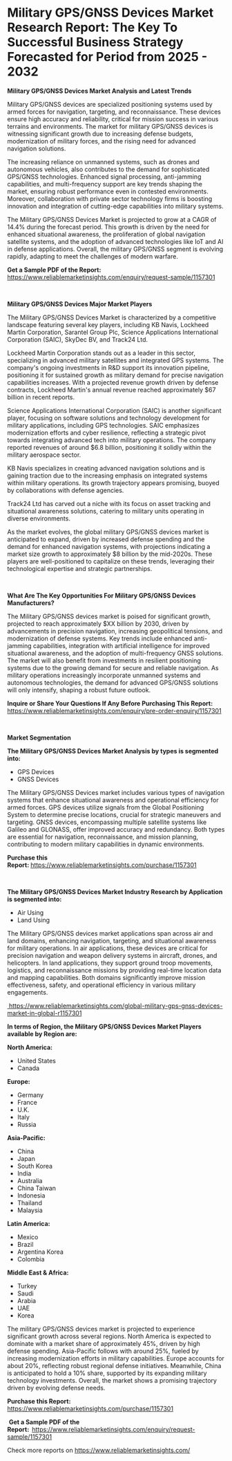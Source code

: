 <p><h1>Military GPS/GNSS Devices Market Research Report: The Key To Successful Business Strategy Forecasted for Period from 2025 - 2032</h1></p><p><strong>Military GPS/GNSS Devices Market Analysis and Latest Trends</strong></p>
<p><p>Military GPS/GNSS devices are specialized positioning systems used by armed forces for navigation, targeting, and reconnaissance. These devices ensure high accuracy and reliability, critical for mission success in various terrains and environments. The market for military GPS/GNSS devices is witnessing significant growth due to increasing defense budgets, modernization of military forces, and the rising need for advanced navigation solutions.</p><p>The increasing reliance on unmanned systems, such as drones and autonomous vehicles, also contributes to the demand for sophisticated GPS/GNSS technologies. Enhanced signal processing, anti-jamming capabilities, and multi-frequency support are key trends shaping the market, ensuring robust performance even in contested environments. Moreover, collaboration with private sector technology firms is boosting innovation and integration of cutting-edge capabilities into military systems.</p><p>The Military GPS/GNSS Devices Market is projected to grow at a CAGR of 14.4% during the forecast period. This growth is driven by the need for enhanced situational awareness, the proliferation of global navigation satellite systems, and the adoption of advanced technologies like IoT and AI in defense applications. Overall, the military GPS/GNSS segment is evolving rapidly, adapting to meet the challenges of modern warfare.</p></p>
<p><strong>Get a Sample PDF of the Report:&nbsp;</strong> <a href="https://www.reliablemarketinsights.com/enquiry/request-sample/1157301?utm_campaign=2885&utm_medium=2&utm_source=Github&utm_content=ia&utm_term=11042025&utm_id=military-gpsgnss-devices">https://www.reliablemarketinsights.com/enquiry/request-sample/1157301</a></p>
<p>&nbsp;</p>
<p><strong>Military GPS/GNSS Devices Major Market Players</strong></p>
<p><p>The Military GPS/GNSS Devices Market is characterized by a competitive landscape featuring several key players, including KB Navis, Lockheed Martin Corporation, Sarantel Group Plc, Science Applications International Corporation (SAIC), SkyDec BV, and Track24 Ltd. </p><p>Lockheed Martin Corporation stands out as a leader in this sector, specializing in advanced military satellites and integrated GPS systems. The company's ongoing investments in R&D support its innovation pipeline, positioning it for sustained growth as military demand for precise navigation capabilities increases. With a projected revenue growth driven by defense contracts, Lockheed Martin's annual revenue reached approximately $67 billion in recent reports.</p><p>Science Applications International Corporation (SAIC) is another significant player, focusing on software solutions and technology development for military applications, including GPS technologies. SAIC emphasizes modernization efforts and cyber resilience, reflecting a strategic pivot towards integrating advanced tech into military operations. The company reported revenues of around $6.8 billion, positioning it solidly within the military aerospace sector.</p><p>KB Navis specializes in creating advanced navigation solutions and is gaining traction due to the increasing emphasis on integrated systems within military operations. Its growth trajectory appears promising, buoyed by collaborations with defense agencies.</p><p>Track24 Ltd has carved out a niche with its focus on asset tracking and situational awareness solutions, catering to military units operating in diverse environments.</p><p>As the market evolves, the global military GPS/GNSS devices market is anticipated to expand, driven by increased defense spending and the demand for enhanced navigation systems, with projections indicating a market size growth to approximately $8 billion by the mid-2020s. These players are well-positioned to capitalize on these trends, leveraging their technological expertise and strategic partnerships.</p></p>
<p>&nbsp;</p>
<p><strong>What Are The Key Opportunities For Military GPS/GNSS Devices Manufacturers?</strong></p>
<p><p>The Military GPS/GNSS devices market is poised for significant growth, projected to reach approximately $XX billion by 2030, driven by advancements in precision navigation, increasing geopolitical tensions, and modernization of defense systems. Key trends include enhanced anti-jamming capabilities, integration with artificial intelligence for improved situational awareness, and the adoption of multi-frequency GNSS solutions. The market will also benefit from investments in resilient positioning systems due to the growing demand for secure and reliable navigation. As military operations increasingly incorporate unmanned systems and autonomous technologies, the demand for advanced GPS/GNSS solutions will only intensify, shaping a robust future outlook.</p></p>
<p><strong>Inquire or Share Your Questions If Any Before Purchasing This Report:</strong> <a href="https://www.reliablemarketinsights.com/enquiry/pre-order-enquiry/1157301?utm_campaign=2885&utm_medium=2&utm_source=Github&utm_content=ia&utm_term=11042025&utm_id=military-gpsgnss-devices">https://www.reliablemarketinsights.com/enquiry/pre-order-enquiry/1157301</a></p>
<p>&nbsp;</p>
<p><strong>Market Segmentation</strong></p>
<p><strong>The Military GPS/GNSS Devices Market Analysis by types is segmented into:</strong></p>
<p><ul><li>GPS Devices</li><li>GNSS Devices</li></ul></p>
<p><p>The Military GPS/GNSS Devices market includes various types of navigation systems that enhance situational awareness and operational efficiency for armed forces. GPS devices utilize signals from the Global Positioning System to determine precise locations, crucial for strategic maneuvers and targeting. GNSS devices, encompassing multiple satellite systems like Galileo and GLONASS, offer improved accuracy and redundancy. Both types are essential for navigation, reconnaissance, and mission planning, contributing to modern military capabilities in dynamic environments.</p></p>
<p><strong>Purchase this Report:&nbsp;</strong><a href="https://www.reliablemarketinsights.com/purchase/1157301?utm_campaign=2885&utm_medium=2&utm_source=Github&utm_content=ia&utm_term=11042025&utm_id=military-gpsgnss-devices">https://www.reliablemarketinsights.com/purchase/1157301</a></p>
<p>&nbsp;</p>
<p><strong>The Military GPS/GNSS Devices Market Industry Research by Application is segmented into:</strong></p>
<p><ul><li>Air Using</li><li>Land Using</li></ul></p>
<p><p>The Military GPS/GNSS devices market applications span across air and land domains, enhancing navigation, targeting, and situational awareness for military operations. In air applications, these devices are critical for precision navigation and weapon delivery systems in aircraft, drones, and helicopters. In land applications, they support ground troop movements, logistics, and reconnaissance missions by providing real-time location data and mapping capabilities. Both domains significantly improve mission effectiveness, safety, and operational efficiency in various military engagements.</p></p>
<p><a href="https://www.reliablemarketinsights.com/global-military-gps-gnss-devices-market-in-global-r1157301?utm_campaign=2885&utm_medium=2&utm_source=Github&utm_content=ia&utm_term=11042025&utm_id=military-gpsgnss-devices">&nbsp;https://www.reliablemarketinsights.com/global-military-gps-gnss-devices-market-in-global-r1157301</a></p>
<p><strong>In terms of Region, the Military GPS/GNSS Devices Market Players available by Region are:</strong></p>
<p>
    <p> <strong> North America: </strong>
        <ul>
            <li>United States</li>
            <li>Canada</li>
        </ul>
        </p> 
    <p> <strong> Europe: </strong>
        <ul>
            <li>Germany</li>
            <li>France</li>
            <li>U.K.</li>
            <li>Italy</li>
            <li>Russia</li>
        </ul>
        </p> 
    <p> <strong> Asia-Pacific: </strong>
        <ul>
            <li>China</li>
            <li>Japan</li>
            <li>South Korea</li>
            <li>India</li>
            <li>Australia</li>
            <li>China Taiwan</li>
            <li>Indonesia</li>
            <li>Thailand</li>
            <li>Malaysia</li>
        </ul>
        </p> 
    <p> <strong> Latin America: </strong>
        <ul>
            <li>Mexico</li>
            <li>Brazil</li>
            <li>Argentina Korea</li>
            <li>Colombia</li>
        </ul>
        </p> 
    <p> <strong> Middle East & Africa: </strong>
        <ul>
            <li>Turkey</li>
            <li>Saudi</li>
            <li>Arabia</li>
            <li>UAE</li>
            <li>Korea</li>
        </ul>
    </p>
    </p>
<p><p>The military GPS/GNSS devices market is projected to experience significant growth across several regions. North America is expected to dominate with a market share of approximately 45%, driven by high defense spending. Asia-Pacific follows with around 25%, fueled by increasing modernization efforts in military capabilities. Europe accounts for about 20%, reflecting robust regional defense initiatives. Meanwhile, China is anticipated to hold a 10% share, supported by its expanding military technology investments. Overall, the market shows a promising trajectory driven by evolving defense needs.</p></p>
<p><strong>Purchase this Report: </strong><a href="https://www.reliablemarketinsights.com/purchase/1157301?utm_campaign=2885&utm_medium=2&utm_source=Github&utm_content=ia&utm_term=11042025&utm_id=military-gpsgnss-devices">https://www.reliablemarketinsights.com/purchase/1157301</a></p>
<p>&nbsp;<strong>Get a Sample PDF of the Report:&nbsp;&nbsp;</strong><a href="https://www.reliablemarketinsights.com/enquiry/request-sample/1157301?utm_campaign=2885&utm_medium=2&utm_source=Github&utm_content=ia&utm_term=11042025&utm_id=military-gpsgnss-devices">https://www.reliablemarketinsights.com/enquiry/request-sample/1157301</a></p>
<p><strong></strong></p>
<p>Check more reports on <a href="https://www.reliablemarketinsights.com/?utm_campaign=2885&utm_medium=2&utm_source=Github&utm_content=ia&utm_term=11042025&utm_id=military-gpsgnss-devices">https://www.reliablemarketinsights.com/</a></p>